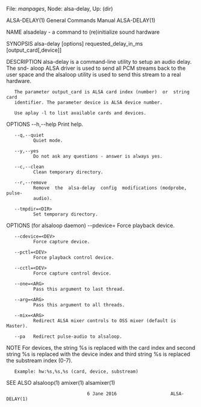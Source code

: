 File: *manpages*,  Node: alsa-delay,  Up: (dir)

ALSA-DELAY(1)               General Commands Manual              ALSA-DELAY(1)



NAME
       alsadelay - a command to (re)initialize sound hardware


SYNOPSIS
       alsa-delay [options] requested_delay_in_ms [output_card[,device]]


DESCRIPTION
       alsa-delay  is a command-line utility to setup an audio delay. The snd-
       aloop ALSA driver is used to send all PCM  streams  back  to  the  user
       space  and  the  alsaloop utility is used to send this stream to a real
       hardware.

       The parameter output_card is ALSA card index (number)  or  string  card
       identifier. The parameter device is ALSA device number.

       Use aplay -l to list available cards and devices.



OPTIONS
       --h,--help
              Print help.

       --q,--quiet
              Quiet mode.

       --y,--yes
              Do not ask any questions - answer is always yes.

       --c,--clean
              Clean temporary directory.

       --r,--remove
              Remove  the  alsa-delay  config  modifications (modprobe, pulse-
              audio).

       --tmpdir=<DIR>
              Set temporary directory.


OPTIONS (for alsaloop daemon)
       --pdevice=<DEV>
              Force playback device.

       --cdevice=<DEV>
              Force capture device.

       --pctl=<DEV>
              Force playback control device.

       --cctl=<DEV>
              Force capture control device.

       --one=<ARG>
              Pass this argument to last thread.

       --arg=<ARG>
              Pass this argument to all threads.

       --mix=<ARG>
              Redirect ALSA mixer controls to OSS mixer (default is Master).

       --pa   Redirect pulse-audio to alsaloop.


NOTE
       For devices, the string %s is replaced with the card index  and  second
       string  %s  is  replaced  with  the device index and third string %s is
       replaced the substream index (0-7).

       Example: hw:%s,%s,%s (card, device, substream)


SEE ALSO
        alsaloop(1) amixer(1) alsamixer(1)



                                  6 Jane 2016                    ALSA-DELAY(1)
